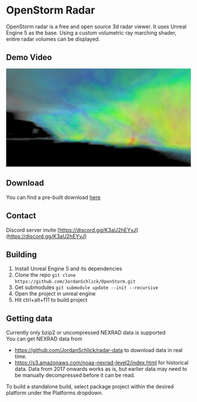 # OpenStorm Radar

OpenStorm radar is a free and open source 3d radar viewer. It uses Unreal Engine 5 as the base. Using a custom volumetric ray marching shader, entire radar volumes can be displayed.


## Demo Video
[![OpenStorm Demo](docs/img/OpenStorm2.jpg)](https://www.youtube.com/watch?v=9j1-sNnDQwY "OpenStorm Demo")


## Download
You can find a pre-built download [here](https://drive.google.com/drive/folders/1Fl5_HBIH6xGewoTSUabsSh-uv9E9v7WI?usp=sharing)


## Contact
Discord server invite [https://discord.gg/K3aU2hEYvJ](https://discord.gg/K3aU2hEYvJ)


## Building
1. Install Unreal Engine 5 and its dependencies
2. Clone the repo `git clone https://github.com/JordanSchlick/OpenStorm.git`
3. Get submodules `git submodule update --init --recursive`
4. Open the project in unreal engine
5. Hit ctrl+alt+f11 to build project


## Getting data
Currently only bzip2 or uncompressed NEXRAD data is supported  
You can get NEXRAD data from
* https://github.com/JordanSchlick/radar-data to download data in real time.
* https://s3.amazonaws.com/noaa-nexrad-level2/index.html for historical data. Data from 2017 onwards works as is, but earlier data may need to be manually decompressed before it can be read.

To build a standalone build, select package project within the desired platform under the Platforms dropdown.
